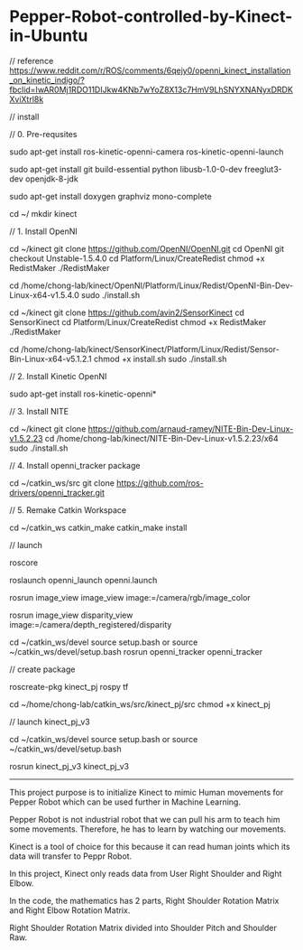 # Pepper-Robot-controlled-by-Kinect-in-Ubuntu
// reference https://www.reddit.com/r/ROS/comments/6qejy0/openni_kinect_installation_on_kinetic_indigo/?fbclid=IwAR0Mj1RDO11DIJkw4KNb7wYoZ8X13c7HmV9LhSNYXNANyxDRDKXviXtrl8k

// install

// 0. Pre-requsites

sudo apt-get install ros-kinetic-openni-camera ros-kinetic-openni-launch

sudo apt-get install git build-essential python libusb-1.0-0-dev freeglut3-dev openjdk-8-jdk

sudo apt-get install doxygen graphviz mono-complete

cd ~/
mkdir kinect

// 1. Install OpenNI

cd ~/kinect
git clone https://github.com/OpenNI/OpenNI.git
cd OpenNI
git checkout Unstable-1.5.4.0
cd Platform/Linux/CreateRedist
chmod +x RedistMaker
./RedistMaker

cd /home/chong-lab/kinect/OpenNI/Platform/Linux/Redist/OpenNI-Bin-Dev-Linux-x64-v1.5.4.0
sudo ./install.sh

cd ~/kinect
git clone https://github.com/avin2/SensorKinect
cd SensorKinect
cd Platform/Linux/CreateRedist
chmod +x RedistMaker
./RedistMaker

cd /home/chong-lab/kinect/SensorKinect/Platform/Linux/Redist/Sensor-Bin-Linux-x64-v5.1.2.1
chmod +x install.sh
sudo ./install.sh

// 2. Install Kinetic OpenNI

sudo apt-get install ros-kinetic-openni*

// 3. Install NITE

cd ~/kinect
git clone https://github.com/arnaud-ramey/NITE-Bin-Dev-Linux-v1.5.2.23
cd /home/chong-lab/kinect/NITE-Bin-Dev-Linux-v1.5.2.23/x64
sudo ./install.sh

// 4. Install openni_tracker package

cd ~/catkin_ws/src
git clone https://github.com/ros-drivers/openni_tracker.git

// 5. Remake Catkin Workspace

cd ~/catkin_ws
catkin_make
catkin_make install

// launch

roscore

roslaunch openni_launch openni.launch

rosrun image_view image_view image:=/camera/rgb/image_color

rosrun image_view disparity_view image:=/camera/depth_registered/disparity

cd ~/catkin_ws/devel
source setup.bash 
or 
source ~/catkin_ws/devel/setup.bash
rosrun openni_tracker openni_tracker

// create package

roscreate-pkg kinect_pj rospy tf

cd ~/home/chong-lab/catkin_ws/src/kinect_pj/src
chmod +x kinect_pj

// launch kinect_pj_v3

cd ~/catkin_ws/devel
source setup.bash 
or 
source ~/catkin_ws/devel/setup.bash

rosrun kinect_pj_v3 kinect_pj_v3

********************************************************************************************************************

This project purpose is to initialize Kinect to mimic Human movements for Pepper Robot which can be used further in Machine Learning. 

Pepper Robot is not industrial robot that we can pull his arm to teach him some movements. Therefore, he has to learn by watching our movements.

Kinect is a tool of choice for this because it can read human joints which its data will transfer to Peppr Robot.

In this project, Kinect only reads data from User Right Shoulder and Right Elbow.

In the code, the mathematics has 2 parts, Right Shoulder Rotation Matrix and Right Elbow Rotation Matrix.

Right Shoulder Rotation Matrix divided into Shoulder Pitch and Shoulder Raw.
